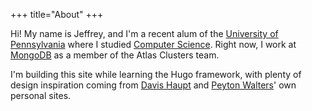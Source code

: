 +++
title="About"
+++

Hi! My name is Jeffrey, and I'm a recent alum of the [University of Pennsylvania](https://www.upenn.edu/) where I studied [Computer Science](https://www.cis.upenn.edu/).  Right now, I work at [MongoDB](https://www.mongodb.com/) as a member of the Atlas Clusters team.

I'm building this site while learning the Hugo framework, with plenty of design inspiration coming from [Davis Haupt](https://davi.sh/) and [Peyton Walters](https://pawa.lt/)' own personal sites.
